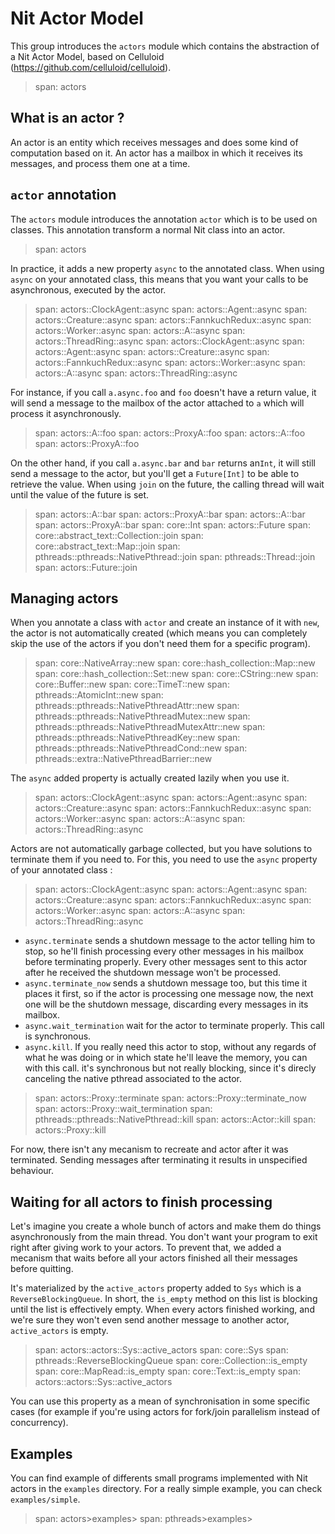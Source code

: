 # Nit Actor Model

This group introduces the `actors` module which contains the abstraction of a Nit Actor Model,
based on Celluloid (https://github.com/celluloid/celluloid).

> span: actors

## What is an actor ?

An actor is an entity which receives messages and does some kind of computation based on it.
An actor has a mailbox in which it receives its messages, and process them one at a time.

## `actor` annotation

The `actors` module introduces the annotation `actor` which is to be used on classes.
This annotation transform a normal Nit class into an actor.

> span: actors

In practice, it adds a new property `async` to the annotated class.
When using `async` on your annotated class, this means that you want your calls to be asynchronous,
executed by the actor.

> span: actors::ClockAgent::async
> span: actors::Agent::async
> span: actors::Creature::async
> span: actors::FannkuchRedux::async
> span: actors::Worker::async
> span: actors::A::async
> span: actors::ThreadRing::async
> span: actors::ClockAgent::async
> span: actors::Agent::async
> span: actors::Creature::async
> span: actors::FannkuchRedux::async
> span: actors::Worker::async
> span: actors::A::async
> span: actors::ThreadRing::async

For instance, if you call `a.async.foo` and `foo` doesn't have a return value, it will send
a message to the mailbox of the actor attached to `a` which will process it asynchronously.

> span: actors::A::foo
> span: actors::ProxyA::foo
> span: actors::A::foo
> span: actors::ProxyA::foo

On the other hand, if you call `a.async.bar` and `bar` returns an`Int`, it will still send
a message to the actor, but you'll get a `Future[Int]` to be able to retrieve the value.
When using `join` on the future, the calling thread will wait until the value of the future is set.

> span: actors::A::bar
> span: actors::ProxyA::bar
> span: actors::A::bar
> span: actors::ProxyA::bar
> span: core::Int
> span: actors::Future
> span: core::abstract_text::Collection::join
> span: core::abstract_text::Map::join
> span: pthreads::pthreads::NativePthread::join
> span: pthreads::Thread::join
> span: actors::Future::join

## Managing actors

When you annotate a class with `actor` and create an instance of it with `new`, the actor is not
automatically created (which means you can completely skip the use of the actors if you
don't need them for a specific program).

> span: core::NativeArray::new
> span: core::hash_collection::Map::new
> span: core::hash_collection::Set::new
> span: core::CString::new
> span: core::Buffer::new
> span: core::TimeT::new
> span: pthreads::AtomicInt::new
> span: pthreads::pthreads::NativePthreadAttr::new
> span: pthreads::pthreads::NativePthreadMutex::new
> span: pthreads::pthreads::NativePthreadMutexAttr::new
> span: pthreads::pthreads::NativePthreadKey::new
> span: pthreads::pthreads::NativePthreadCond::new
> span: pthreads::extra::NativePthreadBarrier::new

The `async` added property is actually created lazily when you use it.

> span: actors::ClockAgent::async
> span: actors::Agent::async
> span: actors::Creature::async
> span: actors::FannkuchRedux::async
> span: actors::Worker::async
> span: actors::A::async
> span: actors::ThreadRing::async

Actors are not automatically garbage collected, but you have solutions to terminate them
if you need to. For this, you need to use the `async` property of your annotated class :

> span: actors::ClockAgent::async
> span: actors::Agent::async
> span: actors::Creature::async
> span: actors::FannkuchRedux::async
> span: actors::Worker::async
> span: actors::A::async
> span: actors::ThreadRing::async

* `async.terminate` sends a shutdown message to the actor telling him to stop, so he'll finish
  processing every other messages in his mailbox before terminating properly. Every other messages sent
  to this actor after he received the shutdown message won't be processed.
* `async.terminate_now` sends a shutdown message too, but this time it places it first, so
  if the actor is processing one message now, the next one will be the shutdown message, discarding
  every messages in its mailbox.
* `async.wait_termination` wait for the actor to terminate properly. This call is synchronous.
* `async.kill`. If you really need this actor to stop, without any regards of what he was doing
  or in which state he'll leave the memory, you can with this call. it's synchronous but not really
  blocking, since it's direcly canceling the native pthread associated to the actor.

> span: actors::Proxy::terminate
> span: actors::Proxy::terminate_now
> span: actors::Proxy::wait_termination
> span: pthreads::pthreads::NativePthread::kill
> span: actors::Actor::kill
> span: actors::Proxy::kill

For now, there isn't any mecanism to recreate and actor after it was terminated.
Sending messages after terminating it results in unspecified behaviour.

## Waiting for all actors to finish processing

Let's imagine you create a whole bunch of actors and make them do things asynchronously from the main thread.
You don't want your program to exit right after giving work to your actors.
To prevent that, we added a mecanism that waits before all your actors finished all their messages
before quitting.

It's materialized by the `active_actors` property added to `Sys` which is a `ReverseBlockingQueue`.
In short, the `is_empty` method on this list is blocking until the list is effectively empty.
When every actors finished working, and we're sure they won't even send another message to another
actor, `active_actors` is empty.

> span: actors::actors::Sys::active_actors
> span: core::Sys
> span: pthreads::ReverseBlockingQueue
> span: core::Collection::is_empty
> span: core::MapRead::is_empty
> span: core::Text::is_empty
> span: actors::actors::Sys::active_actors

You can use this property as a mean of synchronisation in some specific cases (for example if you're
using actors for fork/join parallelism instead of concurrency).

## Examples

You can find example of differents small programs implemented with Nit actors in the `examples`
directory. For a really simple example, you can check `examples/simple`.

> span: actors>examples>
> span: pthreads>examples>

